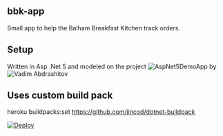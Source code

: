 ## bbk-app
Small app to help the Balham Breakfast Kitchen track orders.

## Setup
Written in Asp .Net 5 and modeled on the project ![AspNet5DemoApp](https://github.com/jincod/AspNet5DemoApp) by ![Vadim Abdrashitov](https://github.com/jincod)

## Uses custom build pack
heroku buildpacks:set https://github.com/jincod/dotnet-buildpack

[![Deploy](https://www.herokucdn.com/deploy/button.svg)](https://heroku.com/deploy?template=https://github.com/TristanRhodes/bbk-app)